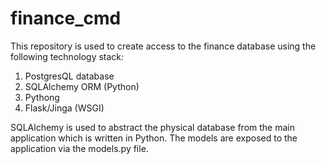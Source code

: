 # finance_cmd

This repository is used to create access to the finance database using the following technology stack:

1. PostgresQL database
2. SQLAlchemy ORM (Python)
3. Pythong
4. Flask/Jinga (WSGI)

SQLAlchemy is used to abstract the physical database from the main application which is written in Python.   The models are exposed to the application via the models.py file.  
